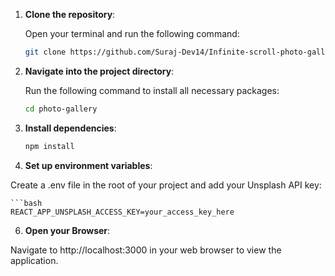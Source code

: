 1. **Clone the repository**:

   Open your terminal and run the following command:

   ```bash
   git clone https://github.com/Suraj-Dev14/Infinite-scroll-photo-gallery.git

2. **Navigate into the project directory**:

   Run the following command to install all necessary packages:

   ```bash
   cd photo-gallery

4. **Install dependencies**:

   ```bash
   npm install

5. **Set up environment variables**:

  Create a .env file in the root of your project and add your Unsplash API key:
  
    ```bash
    REACT_APP_UNSPLASH_ACCESS_KEY=your_access_key_here

6. **Open your Browser**:
  
  Navigate to http://localhost:3000 in your web browser to view the application. 
